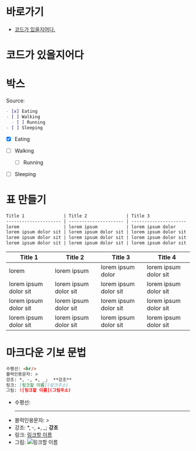 # 바로가기
- [코드가 있을지어다.](#1)

<a name="1"></a>
# 코드가 있을지어다



# 박스
Source:

```markdown
- [x] Eating
- [ ] Walking
  - [ ] Running
- [ ] Sleeping
```

- [x] Eating
- [ ] Walking
  - [ ] Running
- [ ] Sleeping


# 표 만들기
```markdown
Title 1               | Title 2               | Title 3               | Title 4
--------------------- | --------------------- | --------------------- | ---------------------
lorem                 | lorem ipsum           | lorem ipsum dolor     | lorem ipsum dolor sit
lorem ipsum dolor sit | lorem ipsum dolor sit | lorem ipsum dolor sit | lorem ipsum dolor sit
lorem ipsum dolor sit | lorem ipsum dolor sit | lorem ipsum dolor sit | lorem ipsum dolor sit
lorem ipsum dolor sit | lorem ipsum dolor sit | lorem ipsum dolor sit | lorem ipsum dolor sit
```

Title 1               | Title 2               | Title 3               | Title 4
--------------------- | --------------------- | --------------------- | ---------------------
lorem                 | lorem ipsum           | lorem ipsum dolor     | lorem ipsum dolor sit
lorem ipsum dolor sit | lorem ipsum dolor sit | lorem ipsum dolor sit | lorem ipsum dolor sit
lorem ipsum dolor sit | lorem ipsum dolor sit | lorem ipsum dolor sit | lorem ipsum dolor sit
lorem ipsum dolor sit | lorem ipsum dolor sit | lorem ipsum dolor sit | lorem ipsum dolor sit


# 마크다운 기보 문법
```markdown
수평선: <hr/>
블럭인용문자: >
강조: *, -, +, _;  **강조**
링크: [링크할 이름](링크주소)
그림: ![링크할 이름](그림주소)
```

* 수평선: <hr/>
* 블럭인용문자: >
* 강조: *, -, +, _;  **강조**
* 링크: [링크할 이름](링크주소)
* 그림: ![링크할 이름](그림주소)


